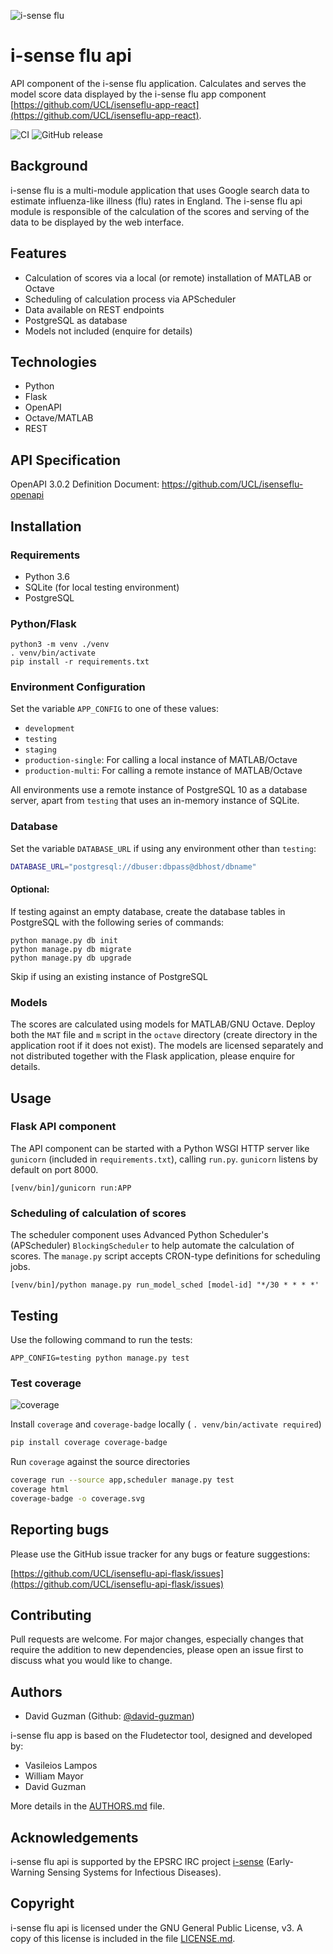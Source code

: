 ![i-sense flu](https://res.cloudinary.com/uclfmedia/image/upload/v1563449524/isenseflu/logo_300.svg)

# i-sense flu api

API component of the i-sense flu application. Calculates and serves the model score data displayed by the i-sense flu app component [https://github.com/UCL/isenseflu-app-react](https://github.com/UCL/isenseflu-app-react).

![CI](https://github.com/UCL/isenseflu-api-flask/workflows/CI/badge.svg?branch=master)
![GitHub release](https://img.shields.io/github/release/UCL/isenseflu-api-flask.svg)

## Background

i-sense flu is a multi-module application that uses Google search data to estimate influenza-like illness (flu) rates in England. The i-sense flu api module is responsible of the calculation of the scores and serving of the data to be displayed by the web interface.


## Features

- Calculation of scores via a local (or remote) installation of MATLAB or Octave
- Scheduling of calculation process via APScheduler
- Data available on REST endpoints
- PostgreSQL as database
- Models not included (enquire for details)


## Technologies

- Python
- Flask
- OpenAPI
- Octave/MATLAB
- REST


## API Specification

OpenAPI 3.0.2 Definition Document: https://github.com/UCL/isenseflu-openapi

## Installation

### Requirements

- Python 3.6
- SQLite (for local testing environment)
- PostgreSQL


### Python/Flask

```commandline
python3 -m venv ./venv
. venv/bin/activate
pip install -r requirements.txt
```

### Environment Configuration

Set the variable `APP_CONFIG` to one of these values:

- `development`
- `testing`
- `staging`
- `production-single`: For calling a local instance of MATLAB/Octave
- `production-multi`: For calling a remote instance of MATLAB/Octave

All environments use a remote instance of PostgreSQL 10 as a database server, apart from `testing` that uses an 
in-memory instance of SQLite.

### Database

Set the variable `DATABASE_URL` if using any environment other than `testing`:

```bash
DATABASE_URL="postgresql://dbuser:dbpass@dbhost/dbname"
```

#### Optional:

If testing against an empty database, create the database tables in PostgreSQL with the following series of commands:

```commandline
python manage.py db init
python manage.py db migrate
python manage.py db upgrade
```

Skip if using an existing instance of PostgreSQL

### Models

The scores are calculated using models for MATLAB/GNU Octave. Deploy both the `MAT` file and `m` script in the `octave` directory (create directory in the application root if it does not exist). The models are licensed separately and not distributed together with the Flask application, please enquire for details.

## Usage

### Flask API component

The API component can be started with a Python WSGI HTTP server like `gunicorn` (included in `requirements.txt`), calling `run.py`. `gunicorn` listens by default on port 8000.

```
[venv/bin]/gunicorn run:APP
```


### Scheduling of calculation of scores

The scheduler component uses Advanced Python Scheduler's (APScheduler) `BlockingScheduler` to help automate the calculation of scores. The `manage.py` script accepts CRON-type definitions for scheduling jobs.

```
[venv/bin]/python manage.py run_model_sched [model-id] "*/30 * * * *'
```

## Testing

Use the following command to run the tests:

```
APP_CONFIG=testing python manage.py test
```

### Test coverage

![coverage](coverage.svg)

Install `coverage` and `coverage-badge` locally ( `. venv/bin/activate required`)

```bash
pip install coverage coverage-badge
```

Run `coverage` against the source directories

```bash
coverage run --source app,scheduler manage.py test
coverage html
coverage-badge -o coverage.svg
```

## Reporting bugs

Please use the GitHub issue tracker for any bugs or feature suggestions:

[https://github.com/UCL/isenseflu-api-flask/issues](https://github.com/UCL/isenseflu-api-flask/issues)


## Contributing

Pull requests are welcome. For major changes, especially changes that require the addition to new dependencies, please open an issue first to discuss what you would like to change.


## Authors

- David Guzman (Github: [@david-guzman](https://github.com/david-guzman))

i-sense flu app is based on the Fludetector tool, designed and developed by:

- Vasileios Lampos
- William Mayor
- David Guzman

More details in the [AUTHORS.md](AUTHORS.md) file.

## Acknowledgements

i-sense flu api is supported by the EPSRC IRC project [i-sense](https://www.i-sense.org.uk/) (Early-Warning Sensing Systems for Infectious Diseases).


## Copyright

i-sense flu api is licensed under the GNU General Public License, v3. A copy of this license is included in the file [LICENSE.md](LICENSE.md).
